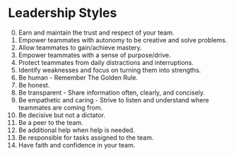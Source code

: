 # Leadership Styles

0. Earn and maintain the trust and respect of your team.
0. Empower teammates with autonomy to be creative and solve problems.
0. Allow teammates to gain/achieve mastery.
0. Empower teammates with a sense of purpose/drive.
0. Protect teammates from daily distractions and interruptions.
0. Identify weaknesses and focus on turning them into strengths.
0. Be human - Remember The Golden Rule.
0. Be honest.
0. Be transparent - Share information often, clearly, and concisely.
0. Be empathetic and caring - Strive to listen and understand where teammates are coming from.
0. Be decisive but not a dictator.
0. Be a peer to the team.
0. Be additional help when help is needed.
0. Be responsible for tasks assigned to the team.
0. Have faith and confidence in your team.
